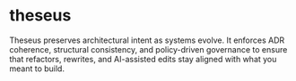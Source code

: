 # theseus
Theseus preserves architectural intent as systems evolve. It enforces ADR coherence, structural consistency, and policy-driven governance to ensure that refactors, rewrites, and AI-assisted edits stay aligned with what you meant to build.
